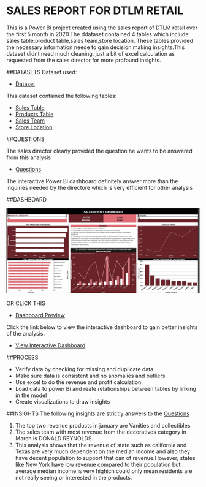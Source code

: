 # SALES REPORT FOR DTLM RETAIL
This is a Power Bi project created using the sales report of DTLM retail over the first 5 month in 2020.The ddataset contained 4 tables which include sales table,product table,sales team,store location. These tables provided the necessary information neede to gain decision making insights.This dataset didnt need much cleaning, just a bit of excel calculation as requested from the sales director for more profound insights.

##DATASETS
Dataset used:
- <a href = "https://github.com/dipeanthonia/Salesreport/tree/main/sales%20data%20csv">Dataset</a>

This dataset contained the following tables:
- <a href = "https://github.com/dipeanthonia/Salesreport/blob/main/Sales%20table.xlsx">Sales Table</a>
- <a href = "https://github.com/dipeanthonia/Salesreport/blob/main/sales%20data%20csv/products.csv">Products Table</a>
- <a href = "https://github.com/dipeanthonia/Salesreport/blob/main/sales%20data%20csv/sales%20team.csv">Sales Team</a>
- <a href = "https://github.com/dipeanthonia/Salesreport/blob/main/sales%20data%20csv/store%20locations.csv">Store Location</a>

##QUESTIONS

The sales director clearly provided the question he wants to be answered from this analysis
- <a href = "https://github.com/dipeanthonia/Salesreport/blob/main/QUESTIONS.pdf">Questions </a>

The interactive Power Bi dashboard definitely answer more than the  inquiries needed by the directore which is very efficient for other analysis 


##DASHBOARD

![Crime stats dashboard](https://github.com/dipeanthonia/Salesreport/blob/main/SALES%20REPORT%20ANALYSIS.JPG)

OR CLICK THIS 

- <a href = "https://github.com/dipeanthonia/Salesreport/blob/main/SALES%20REPORT%20ANALYSIS.JPG">Dashboard Preview</a>

Click the link below to view the interactive dashboard to gain better insights of the analysis.

- <a href = "https://github.com/dipeanthonia/Salesreport/blob/main/SALES%20REPORT.pbix">View Interactive Dashboard</a>

##PROCESS
- Verify data by checking for missing and duplicate data
- Make sure data is consistent and no anomalies and outliers
- Use excel to do the revenue and profit calculation
- Load data to power Bi and reate relationships between tables by linking in the model
- Create visualizations to draw insights

  
##INSIGHTS
The following insights are strictly answers to the <a href = "https://github.com/dipeanthonia/Salesreport/blob/main/QUESTIONS.pdf">Questions </a>

1. The top two revenue products  in  january are Vanities and collectibles
2. The sales team with most revenue from the decoratives category in March is DONALD REYNOLDS.
3. This analysis shows that the revenue of state such as california  and  Texas are very much dependent on the median income and also they have decent population to support that can of revenue.However, states like  New York  have low revenue compared to their population but average median income is very highich could only mean residents are not really seeing or interested in the products.
 
